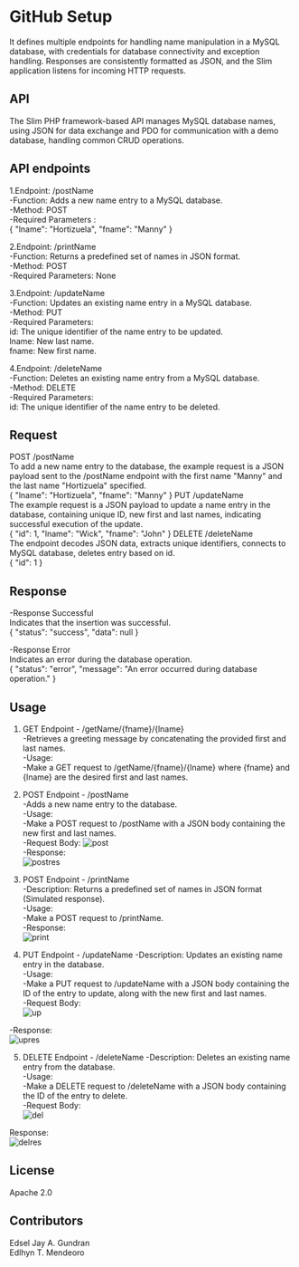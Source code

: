 # GitHub Setup
It defines multiple endpoints for handling name manipulation in a MySQL database, with credentials for database connectivity and exception handling. Responses are consistently formatted as JSON, and the Slim application listens for incoming HTTP requests.




## API
The Slim PHP framework-based API manages MySQL database names, using JSON for data exchange and PDO for communication with a demo database, handling common CRUD operations.


 


## API endpoints
1.Endpoint: /postName <br>
-Function: Adds a new name entry to a MySQL database. <br>
-Method: POST<br>
-Required Parameters :<br>
{
  "lname": "Hortizuela",
  "fname": "Manny"
}

2.Endpoint: /printName<br>
-Function: Returns a predefined set of names in JSON format.<br>
-Method: POST<br>
-Required Parameters: None<br>

3.Endpoint: /updateName<br>
-Function: Updates an existing name entry in a MySQL database.<br>
-Method: PUT<br>
-Required Parameters:<br>
  id: The unique identifier of the name entry to be updated.<br>
  lname: New last name.<br>
  fname: New first name.<br>

4.Endpoint: /deleteName<br>
-Function: Deletes an existing name entry from a MySQL database.<br>
-Method: DELETE<br>
-Required Parameters:<br>
  id: The unique identifier of the name entry to be deleted.<br>
 


## Request
POST /postName<br>
To add a new name entry to the database, the example request is a JSON payload sent to the /postName endpoint with the first name "Manny" and the last name "Hortizuela" specified.<br>
{
  "lname": "Hortizuela",
  "fname": "Manny"
}
PUT /updateName<br>
The example request is a JSON payload to update a name entry in the database, containing unique ID, new first and last names, indicating successful execution of the update.<br>
  {
  "id": 1,
  "lname": "Wick",
  "fname": "John"
}
DELETE /deleteName<br>
The endpoint decodes JSON data, extracts unique identifiers, connects to MySQL database, deletes entry based on id.<br>
{
  "id": 1
}


## Response
-Response Successful<br>
  Indicates that the insertion was successful.<br>
{
  "status": "success",
  "data": null
}


-Response Error<br>
  Indicates an error during the database operation.<br>
{
  "status": "error",
  "message": "An error occurred during database operation."
}
 


## Usage
1. GET Endpoint - /getName/{fname}/{lname}<br>
-Retrieves a greeting message by concatenating the provided first and last names.<br>
-Usage:<br>
-Make a GET request to /getName/{fname}/{lname} where {fname} and {lname} are the desired first and last names.<br>

2. POST Endpoint - /postName<br>
-Adds a new name entry to the database.<br>
-Usage:<br>
-Make a POST request to /postName with a JSON body containing the new first and last names.<br>
-Request Body:
![post](https://github.com/edselgundran/api/assets/147043070/1ab863ac-d494-4c23-8cbc-3f92ddb7fb3d)<br>
-Response:<br>
![postres](https://github.com/edselgundran/api/assets/147043070/fb5b5306-be4e-4276-8b1d-510c45d873e8)<br>

3. POST Endpoint - /printName<br>
-Description: Returns a predefined set of names in JSON format (Simulated response).<br>
-Usage:<br>
-Make a POST request to /printName.<br>
-Response:<br>
![print](https://github.com/edselgundran/api/assets/147043070/e490b46a-4644-42f6-951a-5f164d5074b3)<br>

4. PUT Endpoint - /updateName
-Description: Updates an existing name entry in the database.<br>
-Usage:<br>
-Make a PUT request to /updateName with a JSON body containing the ID of the entry to update, along with the new first and last names.<br>
-Request Body:<br>
![up](https://github.com/edselgundran/api/assets/147043070/dee89f05-fde6-4b0e-8a0c-a49629aec693)<br>

-Response:<br>
![upres](https://github.com/edselgundran/api/assets/147043070/c23b196a-2ccb-452b-8e23-a559732b4179)<br>

5. DELETE Endpoint - /deleteName
-Description: Deletes an existing name entry from the database.<br>
-Usage:<br>
-Make a DELETE request to /deleteName with a JSON body containing the ID of the entry to delete.<br>
-Request Body:<br>
![del](https://github.com/edselgundran/api/assets/147043070/4a6c4abc-27b1-4430-bb27-13a0fe708371)<br>

Response:<br>
![delres](https://github.com/edselgundran/api/assets/147043070/45d41ca8-69f3-473f-a625-93c1b19a031b)<br>


 


## License
Apache 2.0<br>


 


## Contributors
Edsel Jay A. Gundran<br>
Edlhyn T. Mendeoro<br>

 


